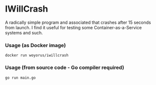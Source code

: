 # IWillCrash

A radically simple program and associated that crashes after 15 seconds from launch.
I find it useful for testing some Container-as-a-Service systems and such.

### Usage (as Docker image)
```
docker run woyorus/iwillcrash
```

### Usage (from source code - Go compiler required)
```
go run main.go
```

